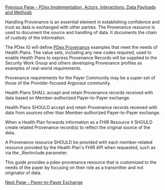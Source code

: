 [Previous Page - PDex Implementation, Actors, Interactions, Data Payloads and Methods](PDexImplementationActorsInteractionsDataPayloadsandMethods.html)

Handling Provenance is an essential element in establishing confidence and trust as data is exchanged with other parties. The Provenance resource is used to document the source and handling of data. It documents the chain of custody of the information.

The PDex IG will define [PDex Provenance](PDexProvenance.html) examples that meet the needs of Health Plans. The value sets, including any new codes required, used to enable Health Plans to express Provenance Records will be supplied to the Security Work Group and others developing Provenance profiles as examples of real-world requirements.

Provenance requirements for the Payer Community may be a super-set of those of the Provider-focused Argonaut community.

Health Plans SHALL accept and retain Provenance records received with data based on Member-authorized Payer-to-Payer exchange.

Health Plans SHOULD accept and retain Provenance records received with data from  sources other than Member-authorized Payer-to-Payer exchange.

When a Health Plan forwards information as a FHIR Resource it SHOULD create related Provenance record(s) to reflect the original source of the data.

A Provenance resource SHOULD be provided with each member-related resource provided by the Health Plan's FHIR API when requested, such as via the _RevInclude parameter.

This guide provides a pdex-provenance resource that is customized to the needs of the payer by focusing on their role as a transmitter and not originator of data.


[Next Page - Payer-to-Payer Exchange](PayerToPayerExchange.html)
